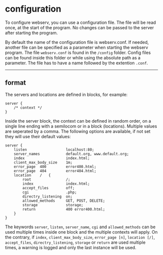 
# configuration

To configure webserv, you can use a configuration file. The file will be read once, at the start of the program. No changes can be passed to the server after starting the program.

By default the name of the configuration file is webserv.conf. If needed, another file can be specified as a parameter when starting the webserv program. The file `webserv.conf` is found in the `/config` folder. Config files can be found inside this folder or while using the absolute path as a parameter. The file has to have a name followed by the extention `.conf`.

---

## format 

The servers and locations are defined in blocks, for example:

```
server {
	/* context */
}
```

Inside the server block, the context can be defined in random order, on a single line ending with a semilocom or in a block (locations). Multiple values are seperated by a comma. The following options are available, if not set they will use their default values:

```
server {
	listen					localhost:80;
	server_names			default.org, www.default.org;
	index					index.html;
	client_max_body_size	1m;
	error_page	400			error400.html;
	error_page	404 		error404.html;
	location	/	{
		root				/;
		index				index.html;
		accept_files		off;
		cgi					.php;
		directry_listening	on;
		allowed_methods		GET, POST, DELETE;
		storage				storage;
		return				400 error400.html;
	}
}
```

The keywords `server`, `listen`, `server_name`, `cgi` and `allowed_methods` can be used multiple times inside one block and the multiple contexts will apply. On the contrary, if `index`, `client_max_body_size`, `error_page [n]`, `location [/]`, `accept_files`, `directry_listening`, `storage` or `return` are used multiple times, a warning is logged and only the last instance will be used.